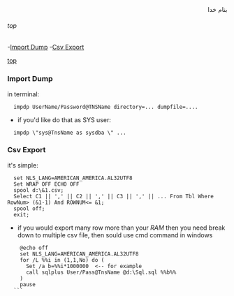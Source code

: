 <div dir=rtl>بنام خدا</div>

###### top

-[Import Dump](#import-dump)
-[Csv Export](#csv-export) 


[top](#top)

### Import Dump
in terminal:
```vala
  impdp UserName/Password@TNSName directory=... dumpfile=....
```
  - if you'd like do that as SYS user:
  ```vala
    impdp \"sys@TnsName as sysdba \" ...
  ```
  
### Csv Export
it's simple:
```vala
  set NLS_LANG=AMERICAN_AMERICA.AL32UTF8
  Set WRAP OFF ECHO OFF
  spool d:\&1.csv;
  Select C1 || ',' || C2 || ',' || C3 || ',' || ... From Tbl Where RowNum> (&1-1) And ROWNUM<= &1;
  spool off;
  exit;
```
  - if you would export many row more than your _RAM_ then you need break down to multiple csv file, 
      then sould use cmd command in windows
  ```vala
      @echo off
      set NLS_LANG=AMERICAN_AMERICA.AL32UTF8
      for /L %%i in (1,1,No) do (
        Set /a b=%%i*1000000  <-- for example
        call sqlplus User/Pass@TnsName @d:\Sql.sql %%b%%
      )
      pause
    ```

